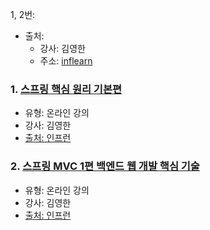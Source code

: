 1, 2번:
- 출처: 
    - 강사: 김영한
    - 주소: [inflearn](https://www.inflearn.com/)
### 1. [스프링 핵심 원리 기본편]()
- 유형: 온라인 강의
- 강사: 김영한
- [출처: 인프런](https://www.inflearn.com/course/%EC%8A%A4%ED%94%84%EB%A7%81-%ED%95%B5%EC%8B%AC-%EC%9B%90%EB%A6%AC-%EA%B8%B0%EB%B3%B8%ED%8E%B8)

### 2. [스프링 MVC 1편 백엔드 웹 개발 핵심 기술]()
- 유형: 온라인 강의
- 강사: 김영한
- [출처: 인프런](https://www.inflearn.com/course/%EC%8A%A4%ED%94%84%EB%A7%81-mvc-1)
